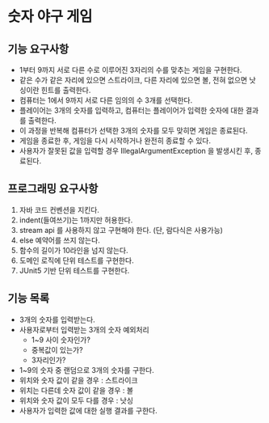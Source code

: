 # 숫자 야구 게임
## 기능 요구사항
* 1부터 9까지 서로 다른 수로 이루어진 3자리의 수를 맞추는 게임을 구현한다.
* 같은 수가 같은 자리에 있으면 스트라이크, 다른 자리에 있으면 볼, 전혀 없으면 낫싱이란 힌트를 출력한다.
* 컴퓨터는 1에서 9까지 서로 다른 임의의 수 3개를 선택한다.
* 플레이어는 3개의 숫자를 입력하고, 컴퓨터는 플레이어가 입력한 숫자에 대한 결과를 출력한다.
* 이 과정을 반복해 컴퓨터가 선택한 3개의 숫자를 모두 맞히면 게임은 종료된다.
* 게임을 종료한 후, 게임을 다시 시작하거나 완전히 종료할 수 있다.
* 사용자가 잘못된 값을 입력할 경우 IllegalArgumentException 을 발생시킨 후, 종료된다.

## 프로그래밍 요구사항
1. 자바 코드 컨벤션을 지킨다.
2. indent(들여쓰기)는 1까지만 허용한다.
3. stream api 를 사용하지 않고 구현해야 한다. (단, 람다식은 사용가능)
4. else 예약어를 쓰지 않는다.
5. 함수의 길이가 10라인을 넘지 않는다.
6. 도메인 로직에 단위 테스트를 구현한다.
7. JUnit5 기반 단위 테스트를 구현한다.

## 기능 목록
* 3개의 숫자를 입력받는다.
* 사용자로부터 입력받는 3개의 숫자 예외처리
	* 1~9 사이 숫자인가?
	* 중복값이 있는가?
	* 3자리인가?
* 1~9의 숫자 중 랜덤으로 3개의 숫자를 구한다.
* 위치와 숫자 값이 같을 경우 : 스트라이크
* 위치는 다른데 숫자 값이 같을 경우 : 볼
* 위치와 숫자 값이 모두 다를 경우 : 낫싱
* 사용자가 입력한 값에 대한 실행 결과를 구한다.

